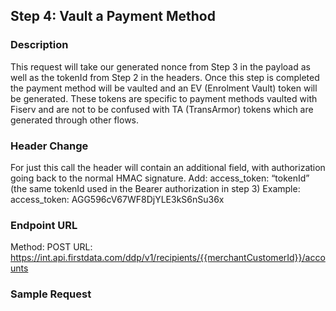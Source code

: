 ## Step 4: Vault a Payment Method
### Description
This request will take our generated nonce from Step 3 in the payload as well as the tokenId from Step 2 in the headers. Once this step is completed the payment method will be vaulted and an EV (Enrolment Vault) token will be generated. These tokens are specific to payment methods vaulted with Fiserv and are not to be confused with TA (TransArmor) tokens which are generated through other flows.
### **Header Change**
For just this call the header will contain an additional field, with authorization going back to the normal HMAC signature.
Add: access_token: “tokenId” (the same tokenId used in the Bearer authorization in step 3)
Example: access_token: AGG596cV67WF8DjYLE3kS6nSu36x
### Endpoint URL
Method: POST
URL: https://int.api.firstdata.com/ddp/v1/recipients/{{merchantCustomerId}}/accounts
### Sample Request